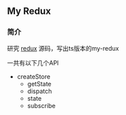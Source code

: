 ## My Redux



### 简介

研究 [redux](https://github.com/reduxjs/redux) 源码，写出ts版本的my-redux

一共有以下几个API

- createStore
  - getState
  - dispatch
  - state
  - subscribe

